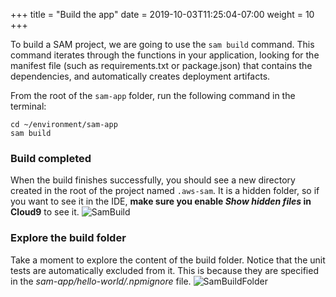 +++
title = "Build the app"
date = 2019-10-03T11:25:04-07:00
weight = 10
+++

To build a SAM project, we are going to use the `sam build` command. This command iterates through the functions in your application, looking for the manifest file (such as requirements.txt or package.json) that contains the dependencies, and automatically creates deployment artifacts.

From the root of the `sam-app` folder, run the following command in the terminal:

```
cd ~/environment/sam-app
sam build
```

<!--
{{% notice warning %}}
Error: Template file not found at */template.yaml.  
If you got this error is because you need to run SAM commands at the same level where the _template.yaml_ file is located.
{{% /notice%}}
-->

### Build completed
When the build finishes successfully, you should see a new directory created in the root of the project named `.aws-sam`. It is a hidden folder, so if you want to see it in the IDE, **make sure you enable _Show hidden files_ in Cloud9** to see it. 
![SamBuild](/images/screenshot-sam-build.png)

### Explore the build folder
Take a moment to explore the content of the build folder. Notice that the unit tests are automatically excluded from it. This is because they are specified in the _sam-app/hello-world/.npmignore_ file.
![SamBuildFolder](/images/screenshot-sam-build-folder.png)